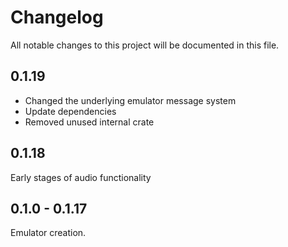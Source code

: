 # Changelog

All notable changes to this project will be documented in this file.

## 0.1.19

- Changed the underlying emulator message system
- Update dependencies
- Removed unused internal crate

## 0.1.18

Early stages of audio functionality

## 0.1.0 - 0.1.17

Emulator creation.
